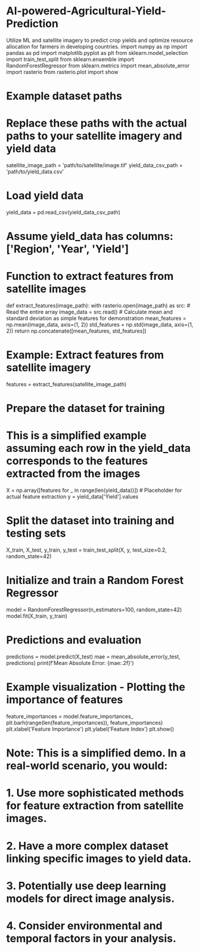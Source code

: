 # AI-powered-Agricultural-Yield-Prediction
Utilize ML and satellite imagery to predict crop yields and optimize resource allocation for farmers in developing countries.
import numpy as np
import pandas as pd
import matplotlib.pyplot as plt
from sklearn.model_selection import train_test_split
from sklearn.ensemble import RandomForestRegressor
from sklearn.metrics import mean_absolute_error
import rasterio
from rasterio.plot import show

# Example dataset paths
# Replace these paths with the actual paths to your satellite imagery and yield data
satellite_image_path = 'path/to/satellite/image.tif'
yield_data_csv_path = 'path/to/yield_data.csv'

# Load yield data
yield_data = pd.read_csv(yield_data_csv_path)
# Assume yield_data has columns: ['Region', 'Year', 'Yield']

# Function to extract features from satellite images
def extract_features(image_path):
    with rasterio.open(image_path) as src:
        # Read the entire array
        image_data = src.read()
        # Calculate mean and standard deviation as simple features for demonstration
        mean_features = np.mean(image_data, axis=(1, 2))
        std_features = np.std(image_data, axis=(1, 2))
    return np.concatenate([mean_features, std_features])

# Example: Extract features from satellite imagery
features = extract_features(satellite_image_path)

# Prepare the dataset for training
# This is a simplified example assuming each row in the yield_data corresponds to the features extracted from the images
X = np.array([features for _ in range(len(yield_data))])  # Placeholder for actual feature extraction
y = yield_data['Yield'].values

# Split the dataset into training and testing sets
X_train, X_test, y_train, y_test = train_test_split(X, y, test_size=0.2, random_state=42)

# Initialize and train a Random Forest Regressor
model = RandomForestRegressor(n_estimators=100, random_state=42)
model.fit(X_train, y_train)

# Predictions and evaluation
predictions = model.predict(X_test)
mae = mean_absolute_error(y_test, predictions)
print(f'Mean Absolute Error: {mae:.2f}')

# Example visualization - Plotting the importance of features
feature_importances = model.feature_importances_
plt.barh(range(len(feature_importances)), feature_importances)
plt.xlabel('Feature Importance')
plt.ylabel('Feature Index')
plt.show()

# Note: This is a simplified demo. In a real-world scenario, you would:
# 1. Use more sophisticated methods for feature extraction from satellite images.
# 2. Have a more complex dataset linking specific images to yield data.
# 3. Potentially use deep learning models for direct image analysis.
# 4. Consider environmental and temporal factors in your analysis.
